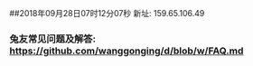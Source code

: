 ##2018年09月28日07时12分07秒 新址: 159.65.106.49
### 兔友常见问题及解答: https://github.com/wanggonging/d/blob/w/FAQ.md
